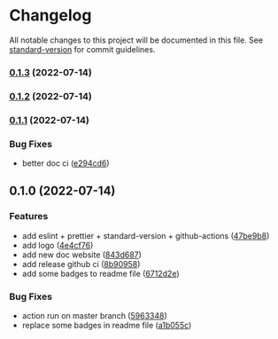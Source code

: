 # Changelog

All notable changes to this project will be documented in this file. See [standard-version](https://github.com/conventional-changelog/standard-version) for commit guidelines.

### [0.1.3](https://github.com/M0rteza-M/use-toggle-animation/compare/v0.1.2...v0.1.3) (2022-07-14)

### [0.1.2](https://github.com/M0rteza-M/use-toggle-animation/compare/v0.1.1...v0.1.2) (2022-07-14)

### [0.1.1](https://github.com/M0rteza-M/use-toggle-animation/compare/v0.1.0...v0.1.1) (2022-07-14)


### Bug Fixes

* better doc ci ([e294cd6](https://github.com/M0rteza-M/use-toggle-animation/commit/e294cd6b0205850485ec55de69118cd3cb0db00c))

## 0.1.0 (2022-07-14)


### Features

* add eslint + prettier + standard-version + github-actions ([47be9b8](https://github.com/M0rteza-M/use-toggle-animation/commit/47be9b878acc044c06936d938e92f08c25a112a5))
* add logo ([4e4cf76](https://github.com/M0rteza-M/use-toggle-animation/commit/4e4cf76377fbc84f3ad97b36fe19b1b9c2b8d0f2))
* add new doc website ([843d687](https://github.com/M0rteza-M/use-toggle-animation/commit/843d68713d722657fb42a68899891b752d7a173a))
* add release github ci ([8b90958](https://github.com/M0rteza-M/use-toggle-animation/commit/8b90958a8b30ad628671415754d6ac8a9740eb0a))
* add some badges to readme file ([6712d2e](https://github.com/M0rteza-M/use-toggle-animation/commit/6712d2ece5d847ab6c8ebf58bc862bc96ab6f8e3))


### Bug Fixes

* action run on master branch ([5963348](https://github.com/M0rteza-M/use-toggle-animation/commit/596334848858bd14ebb428ec55d02958379b5f63))
* replace some badges in readme file ([a1b055c](https://github.com/M0rteza-M/use-toggle-animation/commit/a1b055cf38dce5420f8d8b35ca6487936b500713))
